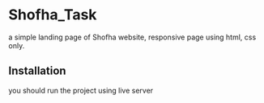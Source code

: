 # Shofha_Task
a simple landing page of Shofha website, responsive page using html, css only.

## Installation
you should run the project using live server

